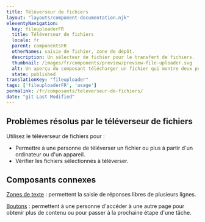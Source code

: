```yaml
---
title: Téléverseur de fichiers
layout: "layouts/component-documentation.njk"
eleventyNavigation:
  key: fileuploaderFR
  title: Téléverseur de fichiers
  locale: fr
  parent: componentsFR
  otherNames: saisie de fichier, zone de dépôt.
  description: Un sélecteur de fichier pour le transfert de fichiers.
  thumbnail: /images/fr/components/preview/preview-file-uploader.svg
  alt: Un aperçu du composant télécharger un fichier qui montre deux petites boîtes grises représentant du texte au dessus d'un bouton blanc de choisir un fichier avec contour bleu foncé et un icône formé d'une flèche bleue pointant vers le haut. Sous le bouton apparait une boîte grise au coin rond avec à l'intérieur une boîte rectangulaire grise foncée représentant le nom du fichier ainsi qu'un bouton rond rouge foncé avec un x à l'intérieur pour enlever le fichier.
  state: published
translationKey: "fileuploader"
tags: ['fileuploaderFR', 'usage']
permalink: /fr/composants/televerseur-de-fichiers/
date: "git Last Modified"
---
```


## Problèmes résolus par le téléverseur de fichiers

Utilisez le téléverseur de fichiers pour :

- Permettre à une personne de téléverser un fichier ou plus à partir d'un ordinateur ou d'un appareil.
- Vérifier les fichiers sélectionnés à téléverser.

<article class="bg-full-width bg-primary text-light pt-500 pb-400 my-500">
  <h2 class="mt-0 mb-400">Composants connexes</h2>

  <a href="{{ links.textarea }}" class="link-light">Zones de texte</a> : permettent la saisie de réponses libres de plusieurs lignes.

  <a href="{{ links.button }}" class="link-light">Boutons</a> : permettent à une personne d'accéder à une autre page pour obtenir plus de contenu ou pour passer à la prochaine étape d'une tâche.
</article>
